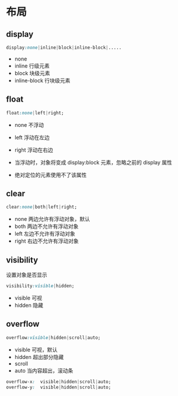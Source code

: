 # 布局

## display

```css
display:none|inline|block|inline-block|.....
```

- none  
- inline 行级元素
- block 块级元素
- inline-block 行块级元素



## float

```css
float:none|left|right;
```

- none  不浮动
- left 浮动在左边
- right 浮动在右边



- 当浮动时，对象将变成 display:block 元素，忽略之前的 display 属性
- 绝对定位的元素使用不了该属性



## clear

```css
clear:none|both|left|right;
```

- none  两边允许有浮动对象，默认
- both  两边不允许有浮动对象
- left    左边不允许有浮动对象
- right  右边不允许有浮动对象



## visibility

设置对象是否显示

```css
visibility:visible|hidden;
```

- visible  可视
- hidden  隐藏



## overflow

```css
overflow:visible|hidden|scroll|auto;
```

- visible  可视，默认
- hidden  超出部分隐藏
- scroll  
- auto   当内容超出，滚动条

```css
overflow-x:  visible|hidden|scroll|auto;
overflow-y:  visible|hidden|scroll|auto;
```

